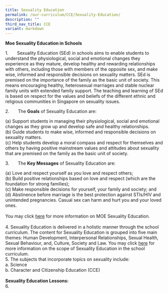 ```yaml
---
title: Sexuality Education
permalink: /our-curriculum/CCE/Sexuality-Education/
description: ""
third_nav_title: CCE
variant: markdown
---
```

   

**Moe Sexua****l****ity Education in Schools**

1.&nbsp;&nbsp;&nbsp;&nbsp;&nbsp;&nbsp; Sexuality Education (SEd) in schools aims to enable students to understand the physiological, social and emotional changes they experience as they mature, develop healthy and rewarding relationships with others, including those with members of the opposite sex, and make wise, informed and responsible decisions on sexuality matters. SEd is premised on the importance of the family as the basic unit of society. This means encouraging healthy, heterosexual marriages and stable nuclear family units with extended family support. The teaching and learning of SEd is based on respect for the values and beliefs of the different ethnic and religious communities in Singapore on sexuality issues.

2.&nbsp;&nbsp;&nbsp;&nbsp;&nbsp;&nbsp; The **Goals** of Sexuality Education are:

(a) Support students in managing their physiological, social and emotional changes as they grow up and develop safe and healthy relationships.
<br>
(b) Guide students to make wise, informed and responsible decisions on sexuality matters.
<br>
(c) Help students develop a moral compass and respect for themselves and others by having positive mainstream values and attitudes about sexuality that are premised on the family as the basic unit of society.

3.&nbsp;&nbsp;&nbsp;&nbsp;&nbsp;&nbsp; The **Key Messages** of Sexuality Education are:

(a) Love and respect yourself as you love and respect others;
<br>
(b) Build positive relationships based on love and respect (which are the foundation for strong families);
<br>
(c) Make responsible decisions for yourself, your family and society; and
<br>
(d) Abstinence before marriage is the best protection against STIs/HIV and unintended pregnancies. Casual sex can harm and hurt you and your loved ones.
<br><br>
You may click [here](https://go.gov.sg/moe-sexuality-education) for more information on MOE Sexuality Education.
<br><br>
4.	Sexuality Education is delivered in a holistic manner through the school curriculum. The content for Sexuality Education is grouped into five main themes: Human Development, Interpersonal Relationships, Sexual Health, Sexual Behaviour, and, Culture, Society and Law. You may click [here](https://go.gov.sg/moe-sexuality-education-scope) for more information on the scope of Sexuality Education in the school curriculum.<br>
5.	The subjects that incorporate topics on sexuality include:
<br>a.	Science 
<br>b.	Character and Citizenship Education (CCE)
<br><br>
**Sexuality Education Lessons:**
<br>
6.
